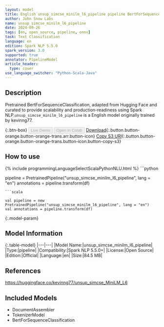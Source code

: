 ```yaml
---
layout: model
title: English unsup_simcse_minilm_l6_pipeline pipeline BertForSequenceClassification from kevinng77
author: John Snow Labs
name: unsup_simcse_minilm_l6_pipeline
date: 2024-09-26
tags: [en, open_source, pipeline, onnx]
task: Text Classification
language: en
edition: Spark NLP 5.5.0
spark_version: 3.0
supported: true
annotator: PipelineModel
article_header:
  type: cover
use_language_switcher: "Python-Scala-Java"
---
```


## Description

Pretrained BertForSequenceClassification, adapted from Hugging Face and curated to provide scalability and production-readiness using Spark NLP.`unsup_simcse_minilm_l6_pipeline` is a English model originally trained by kevinng77.

{:.btn-box}
<button class="button button-orange" disabled>Live Demo</button>
<button class="button button-orange" disabled>Open in Colab</button>
[Download](https://s3.amazonaws.com/auxdata.johnsnowlabs.com/public/models/unsup_simcse_minilm_l6_pipeline_en_5.5.0_3.0_1727390989050.zip){:.button.button-orange.button-orange-trans.arr.button-icon}
[Copy S3 URI](s3://auxdata.johnsnowlabs.com/public/models/unsup_simcse_minilm_l6_pipeline_en_5.5.0_3.0_1727390989050.zip){:.button.button-orange.button-orange-trans.button-icon.button-copy-s3}

## How to use



<div class="tabs-box" markdown="1">
{% include programmingLanguageSelectScalaPythonNLU.html %}
```python

pipeline = PretrainedPipeline("unsup_simcse_minilm_l6_pipeline", lang = "en")
annotations =  pipeline.transform(df)   

```
```scala

val pipeline = new PretrainedPipeline("unsup_simcse_minilm_l6_pipeline", lang = "en")
val annotations = pipeline.transform(df)

```
</div>

{:.model-param}
## Model Information

{:.table-model}
|---|---|
|Model Name:|unsup_simcse_minilm_l6_pipeline|
|Type:|pipeline|
|Compatibility:|Spark NLP 5.5.0+|
|License:|Open Source|
|Edition:|Official|
|Language:|en|
|Size:|84.5 MB|

## References

https://huggingface.co/kevinng77/unsup_simcse_MiniLM_L6

## Included Models

- DocumentAssembler
- TokenizerModel
- BertForSequenceClassification